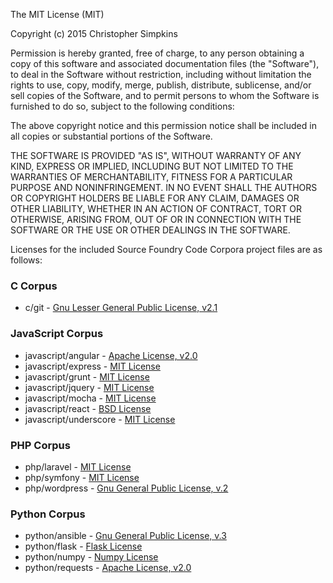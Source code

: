 The MIT License (MIT)

Copyright (c) 2015 Christopher Simpkins

Permission is hereby granted, free of charge, to any person obtaining a copy
of this software and associated documentation files (the "Software"), to deal
in the Software without restriction, including without limitation the rights
to use, copy, modify, merge, publish, distribute, sublicense, and/or sell
copies of the Software, and to permit persons to whom the Software is
furnished to do so, subject to the following conditions:

The above copyright notice and this permission notice shall be included in all
copies or substantial portions of the Software.

THE SOFTWARE IS PROVIDED "AS IS", WITHOUT WARRANTY OF ANY KIND, EXPRESS OR
IMPLIED, INCLUDING BUT NOT LIMITED TO THE WARRANTIES OF MERCHANTABILITY,
FITNESS FOR A PARTICULAR PURPOSE AND NONINFRINGEMENT. IN NO EVENT SHALL THE
AUTHORS OR COPYRIGHT HOLDERS BE LIABLE FOR ANY CLAIM, DAMAGES OR OTHER
LIABILITY, WHETHER IN AN ACTION OF CONTRACT, TORT OR OTHERWISE, ARISING FROM,
OUT OF OR IN CONNECTION WITH THE SOFTWARE OR THE USE OR OTHER DEALINGS IN THE
SOFTWARE.



Licenses for the included Source Foundry Code Corpora project files are as follows:

### C Corpus

- c/git - [Gnu Lesser General Public License, v2.1](https://github.com/git/git/blob/master/LGPL-2.1)

### JavaScript Corpus

- javascript/angular - [Apache License, v2.0](https://github.com/angular/angular/blob/master/LICENSE)
- javascript/express - [MIT License](https://github.com/strongloop/express/blob/master/LICENSE)
- javascript/grunt - [MIT License](https://github.com/gruntjs/grunt/blob/master/LICENSE-MIT)
- javascript/jquery - [MIT License](https://github.com/jquery/jquery/blob/master/LICENSE.txt)
- javascript/mocha - [MIT License](https://github.com/mochajs/mocha/blob/master/LICENSE)
- javascript/react - [BSD License](https://github.com/facebook/react/blob/master/LICENSE)
- javascript/underscore - [MIT License](https://github.com/jashkenas/underscore/blob/master/LICENSE)

### PHP Corpus

- php/laravel - [MIT License](https://github.com/laravel/laravel/blob/master/readme.md)
- php/symfony - [MIT License](https://github.com/symfony/symfony/blob/master/LICENSE)
- php/wordpress - [Gnu General Public License, v.2](https://github.com/WordPress/WordPress/blob/master/license.txt)

### Python Corpus

- python/ansible - [Gnu General Public License, v.3](https://github.com/ansible/ansible/blob/devel/COPYING)
- python/flask - [Flask License](https://github.com/mitsuhiko/flask/blob/master/LICENSE)
- python/numpy - [Numpy License](https://github.com/numpy/numpy/blob/master/LICENSE.txt)
- python/requests - [Apache License, v2.0](https://github.com/kennethreitz/requests/blob/master/LICENSE)


